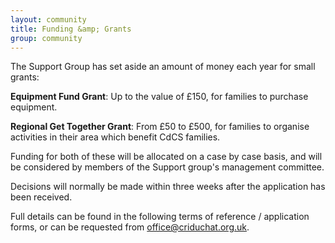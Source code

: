 ```yaml
---
layout: community
title: Funding &amp; Grants
group: community
---
```


The Support Group has set aside an amount of money each year for small grants:

**Equipment Fund Grant**: Up to the value of £150, for families to purchase equipment.

**Regional Get Together Grant**: From £50 to £500, for families to organise activities in their area which benefit CdCS families.

Funding for both of these will be allocated on a case by case basis, and will be considered by members of the Support group's management committee.

Decisions will normally be made within three weeks after the application has been received.

Full details can be found in the following terms of reference / application forms, or can be requested from [office@criduchat.org.uk](mailto:office@criduchat.org.uk).